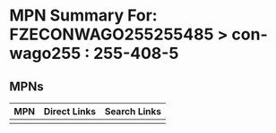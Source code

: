 



# MPN Summary For: FZECONWAGO255255485 > con-wago255 : 255-408-5

## MPNs
  

|MPN|Direct Links|Search Links|
| :--- | :--- | :--- |
||||
